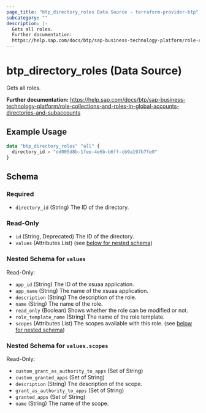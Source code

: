 ```yaml
---
page_title: "btp_directory_roles Data Source - terraform-provider-btp"
subcategory: ""
description: |-
  Gets all roles.
  Further documentation:
  https://help.sap.com/docs/btp/sap-business-technology-platform/role-collections-and-roles-in-global-accounts-directories-and-subaccounts
---
```


# btp_directory_roles (Data Source)

Gets all roles.

__Further documentation:__
<https://help.sap.com/docs/btp/sap-business-technology-platform/role-collections-and-roles-in-global-accounts-directories-and-subaccounts>

## Example Usage

```terraform
data "btp_directory_roles" "all" {
  directory_id = "dd005d8b-1fee-4e6b-b6ff-cb9a197b7fe0"
}
```

<!-- schema generated by tfplugindocs -->
## Schema

### Required

- `directory_id` (String) The ID of the directory.

### Read-Only

- `id` (String, Deprecated) The ID of the directory.
- `values` (Attributes List) (see [below for nested schema](#nestedatt--values))

<a id="nestedatt--values"></a>
### Nested Schema for `values`

Read-Only:

- `app_id` (String) The ID of the xsuaa application.
- `app_name` (String) The name of the xsuaa application.
- `description` (String) The description of the role.
- `name` (String) The name of the role.
- `read_only` (Boolean) Shows whether the role can be modified or not.
- `role_template_name` (String) The name of the role template.
- `scopes` (Attributes List) The scopes available with this role. (see [below for nested schema](#nestedatt--values--scopes))

<a id="nestedatt--values--scopes"></a>
### Nested Schema for `values.scopes`

Read-Only:

- `custom_grant_as_authority_to_apps` (Set of String)
- `custom_granted_apps` (Set of String)
- `description` (String) The description of the scope.
- `grant_as_authority_to_apps` (Set of String)
- `granted_apps` (Set of String)
- `name` (String) The name of the scope.